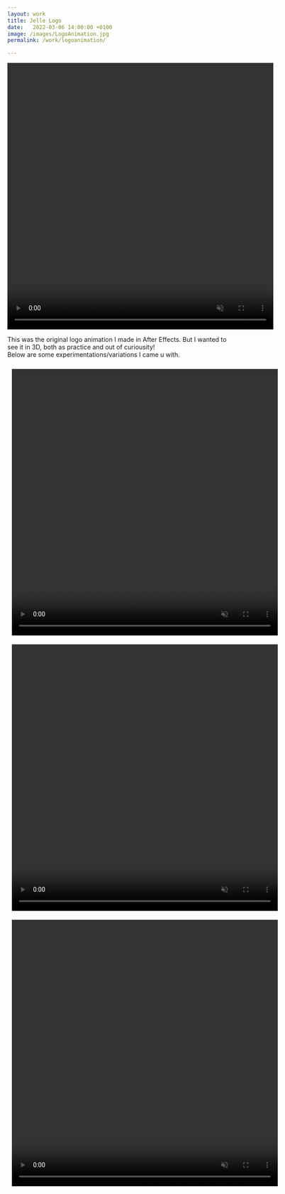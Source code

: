 ```yaml
---
layout: work
title: Jelle Logo
date:   2022-03-06 14:00:00 +0100
image: /images/LogoAnimation.jpg
permalink: /work/logoanimation/

---
```


<p align="center">
<video width="600" height="600" frameborder="0" autoplay muted loop class="post img">
  <source src="/images/Jelle_Logo_Flat_small.mp4" type="video/mp4">
</video>
</p>

This was the original logo animation I made in After Effects. But I wanted to see it in 3D, both as practice and out of curiousity!  
Below are some experimentations/variations I came u with.

<p align="center" >
  <video width="600" height="600" frameborder="0" autoplay muted loop class="post img" style="margin:10px">
    <source src="/images/Jelle_Logo_GlassColors_small.mp4" type="video/mp4">
  </video> 
  <video width="600" height="600" frameborder="0" autoplay muted loop class="post img" style="margin:10px">
    <source src="/images/Jelle_Logo_GlassParticles_small.mp4" type="video/mp4">
  </video> 
  <video width="600" height="600" frameborder="0" autoplay muted loop class="post img" style="margin:10px">
    <source src="/images/Jelle_Logo_GlassLines_small.mp4" type="video/mp4">
  </video>
</p>
